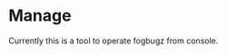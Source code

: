 Manage
==

Currently this is a tool to operate fogbugz from console.



<!--
  vim: ft=Markdown sw=4 ts=4 et
-->

